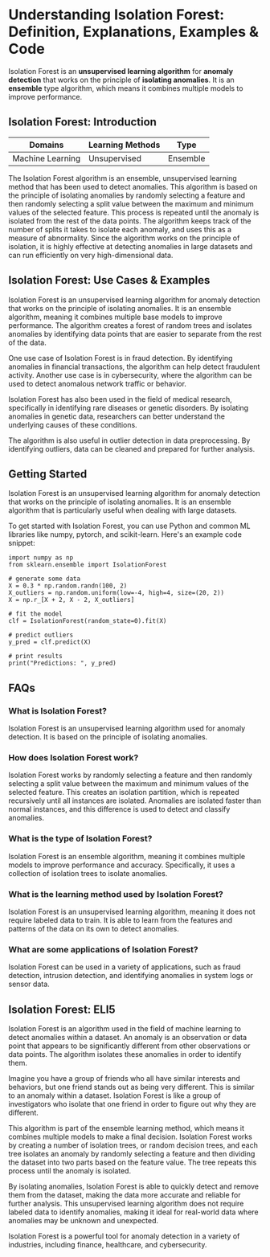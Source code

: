 # Understanding Isolation Forest: Definition, Explanations, Examples & Code

Isolation Forest is an **unsupervised learning algorithm** for **anomaly
detection** that works on the principle of **isolating anomalies**. It is an
**ensemble** type algorithm, which means it combines multiple models to
improve performance.

## Isolation Forest: Introduction

Domains | Learning Methods | Type  
---|---|---  
Machine Learning | Unsupervised | Ensemble  
  
The Isolation Forest algorithm is an ensemble, unsupervised learning method
that has been used to detect anomalies. This algorithm is based on the
principle of isolating anomalies by randomly selecting a feature and then
randomly selecting a split value between the maximum and minimum values of the
selected feature. This process is repeated until the anomaly is isolated from
the rest of the data points. The algorithm keeps track of the number of splits
it takes to isolate each anomaly, and uses this as a measure of abnormality.
Since the algorithm works on the principle of isolation, it is highly
effective at detecting anomalies in large datasets and can run efficiently on
very high-dimensional data.

## Isolation Forest: Use Cases & Examples

Isolation Forest is an unsupervised learning algorithm for anomaly detection
that works on the principle of isolating anomalies. It is an ensemble
algorithm, meaning it combines multiple base models to improve performance.
The algorithm creates a forest of random trees and isolates anomalies by
identifying data points that are easier to separate from the rest of the data.

One use case of Isolation Forest is in fraud detection. By identifying
anomalies in financial transactions, the algorithm can help detect fraudulent
activity. Another use case is in cybersecurity, where the algorithm can be
used to detect anomalous network traffic or behavior.

Isolation Forest has also been used in the field of medical research,
specifically in identifying rare diseases or genetic disorders. By isolating
anomalies in genetic data, researchers can better understand the underlying
causes of these conditions.

The algorithm is also useful in outlier detection in data preprocessing. By
identifying outliers, data can be cleaned and prepared for further analysis.

## Getting Started

Isolation Forest is an unsupervised learning algorithm for anomaly detection
that works on the principle of isolating anomalies. It is an ensemble
algorithm that is particularly useful when dealing with large datasets.

To get started with Isolation Forest, you can use Python and common ML
libraries like numpy, pytorch, and scikit-learn. Here's an example code
snippet:

    
    
    
    import numpy as np
    from sklearn.ensemble import IsolationForest
    
    # generate some data
    X = 0.3 * np.random.randn(100, 2)
    X_outliers = np.random.uniform(low=-4, high=4, size=(20, 2))
    X = np.r_[X + 2, X - 2, X_outliers]
    
    # fit the model
    clf = IsolationForest(random_state=0).fit(X)
    
    # predict outliers
    y_pred = clf.predict(X)
    
    # print results
    print("Predictions: ", y_pred)
    
    

## FAQs

### What is Isolation Forest?

Isolation Forest is an unsupervised learning algorithm used for anomaly
detection. It is based on the principle of isolating anomalies.

### How does Isolation Forest work?

Isolation Forest works by randomly selecting a feature and then randomly
selecting a split value between the maximum and minimum values of the selected
feature. This creates an isolation partition, which is repeated recursively
until all instances are isolated. Anomalies are isolated faster than normal
instances, and this difference is used to detect and classify anomalies.

### What is the type of Isolation Forest?

Isolation Forest is an ensemble algorithm, meaning it combines multiple models
to improve performance and accuracy. Specifically, it uses a collection of
isolation trees to isolate anomalies.

### What is the learning method used by Isolation Forest?

Isolation Forest is an unsupervised learning algorithm, meaning it does not
require labeled data to train. It is able to learn from the features and
patterns of the data on its own to detect anomalies.

### What are some applications of Isolation Forest?

Isolation Forest can be used in a variety of applications, such as fraud
detection, intrusion detection, and identifying anomalies in system logs or
sensor data.

## Isolation Forest: ELI5

Isolation Forest is an algorithm used in the field of machine learning to
detect anomalies within a dataset. An anomaly is an observation or data point
that appears to be significantly different from other observations or data
points. The algorithm isolates these anomalies in order to identify them.

Imagine you have a group of friends who all have similar interests and
behaviors, but one friend stands out as being very different. This is similar
to an anomaly within a dataset. Isolation Forest is like a group of
investigators who isolate that one friend in order to figure out why they are
different.

This algorithm is part of the ensemble learning method, which means it
combines multiple models to make a final decision. Isolation Forest works by
creating a number of isolation trees, or random decision trees, and each tree
isolates an anomaly by randomly selecting a feature and then dividing the
dataset into two parts based on the feature value. The tree repeats this
process until the anomaly is isolated.

By isolating anomalies, Isolation Forest is able to quickly detect and remove
them from the dataset, making the data more accurate and reliable for further
analysis. This unsupervised learning algorithm does not require labeled data
to identify anomalies, making it ideal for real-world data where anomalies may
be unknown and unexpected.

Isolation Forest is a powerful tool for anomaly detection in a variety of
industries, including finance, healthcare, and cybersecurity.